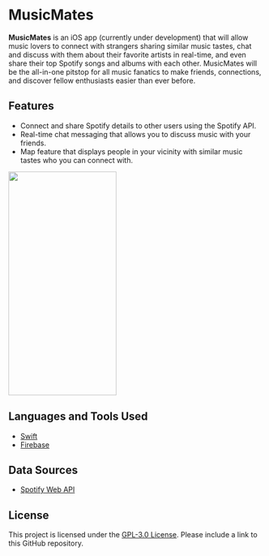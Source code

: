 #  MusicMates

**MusicMates** is an iOS app (currently under development) that will allow music lovers to connect with strangers sharing similar music tastes, chat and discuss with them about their favorite artists in real-time, and even share their top Spotify songs and albums with each other. MusicMates will be the all-in-one pitstop for all music fanatics to make friends, connections, and discover fellow enthusiasts easier than ever before.

## Features

- Connect and share Spotify details to other users using the Spotify API.
- Real-time chat messaging that allows you to discuss music with your friends.
- Map feature that displays people in your vicinity with similar music tastes who you can connect with.

<img width="213" height="441" src="https://github.com/debashishsahoo/music-mates-iOS/assets/69211573/ffc4986d-7f2b-4f40-b19b-eb5333d73512">

## Languages and Tools Used
- [Swift](https://developer.apple.com/swift/)
- [Firebase](https://firebase.google.com)

## Data Sources
- [Spotify Web API](https://developer.spotify.com/documentation/web-api)

## License
This project is licensed under the [GPL-3.0 License](./LICENSE). Please include a link to this GitHub repository.
